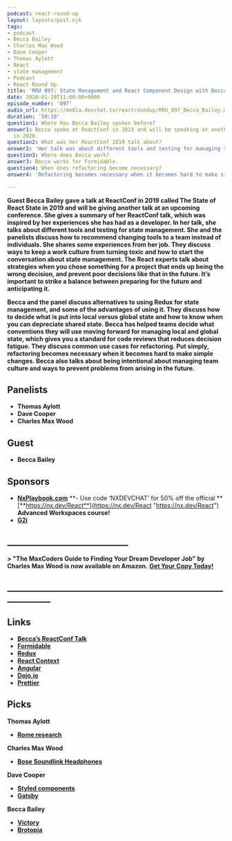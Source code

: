 ```yaml
---
podcast: react-round-up
layout: layouts/post.njk
tags:
- podcast
- Becca Bailey
- Charles Max Wood
- Dave Cooper
- Thomas Aylott
- React
- state management
- Podcast
- React Round Up
title: 'RRU 097: State Management and React Component Design with Becca Bailey'
date: 2020-01-28T11:00:00+0000
episode_number: '097'
audio_url: https://media.devchat.tv/reactroundup/RRU_097_Becca_Bailey.mp3
duration: '59:10'
question1: Where Has Becca Bailey spoken before?
answer1: Becca spoke at ReactConf in 2019 and will be speaking at another conference
  in 2020.
question2: What was her ReactConf 2019 talk about?
answer2: 'Her talk was about different tools and testing for managing state. '
question3: Where does Becca work?
answer3: Becca works for Formidable.
question4: When does refactoring become necessary?
answer4: 'Refactoring becomes necessary when it becomes hard to make simple changes. '

---
```

**Guest Becca Bailey gave a talk at ReactConf in 2019 called The State of React State in 2019 and will be giving another talk at an upcoming conference. She gives a summary of her ReactConf talk, which was inspired by her experiences she has had as a developer. In her talk, she talks about different tools and testing for state management. She and the panelists discuss how to recommend changing tools to a team instead of individuals. She shares some experiences from her job. They discuss ways to keep a work culture from turning toxic and how to start the conversation about state management. The React experts talk about strategies when you chose something for a project that ends up being the wrong decision, and prevent poor decisions like that in the future. It’s important to strike a balance between preparing for the future and anticipating it.**

**Becca and the panel discuss alternatives to using Redux for state management, and some of the advantages of using it. They discuss how to decide what is put into local versus global state and how to know when you can depreciate shared state. Becca has helped teams decide what conventions they will use moving forward for managing local and global state, which gives you a standard for code reviews that reduces decision fatigue. They discuss common use cases for refactoring. Put simply, refactoring becomes necessary when it becomes hard to make simple changes. Becca also talks about being intentional about managing team culture and ways to prevent problems from arising in the future.**

## **Panelists**

* **Thomas Aylott**
* **Dave Cooper**
* **Charles Max Wood**

## **Guest**

* **Becca Bailey**

## **Sponsors**

* [**NxPlaybook.com**](http://nxplaybook.com/) **- Use code ‘NXDEVCHAT’ for 50% off the official **[**https://nx.dev/React**](https://nx.dev/React "https://nx.dev/React") **Advanced Workspaces course!**
* [**G2i**](https://www.g2i.co/)

## **____________________________**

**> "The MaxCoders Guide to Finding Your Dream Developer Job" by Charles Max Wood is now available on Amazon.** [**Get Your Copy Today!**](https://www.amazon.com/gp/product/B081MBL5C9/ref=as_li_ss_tl?ie=UTF8&linkCode=sl1&tag=devchattv-20&linkId=9d61363241636e2546ef46abba198746&language=en_US)

## **____________________________________________________________**

## **Links**

* [**Becca’s ReactConf Talk**](https://conf.reactjs.org/event.html?beccaliz)
* [**Formidable**](https://formidable.com/)
* [**Redux**](https://redux.js.org/)
* [**React Context**](https://www.smashingmagazine.com/2020/01/introduction-react-context-api/)
* [**Angular**](https://angular.io/)
* [**Dojo.io**](https://dojo.io/)
* [**Prettier**](https://prettier.io/)

## **Picks**

**Thomas Aylott**

* [**Rome research**](https://romeresearchcorp.com/)

**Charles Max Wood**

* [**Bose Soundlink Headphones**](https://www.bose.com/en_us/products/headphones/over_ear_headphones/soundlink-around-ear-wireless-headphones-ii.html)

**Dave Cooper**

* [**Styled components**](https://www.styled-components.com/)
* [**Gatsby**](https://www.gatsbyjs.org/)

**Becca Bailey**

* [**Victory**](https://formidable.com/open-source/victory/)
* [**Brotopia**](https://www.amazon.com/Brotopia-Breaking-Boys-Silicon-Valley/dp/0735213534)
